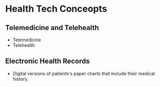 # Health Tech Conceopts 
## Telemedicine and Telehealth 
- Telemedicine
- Telehealth
## Electronic Health Records 
- Digital versions of patients's paper charts that include their medical history.
